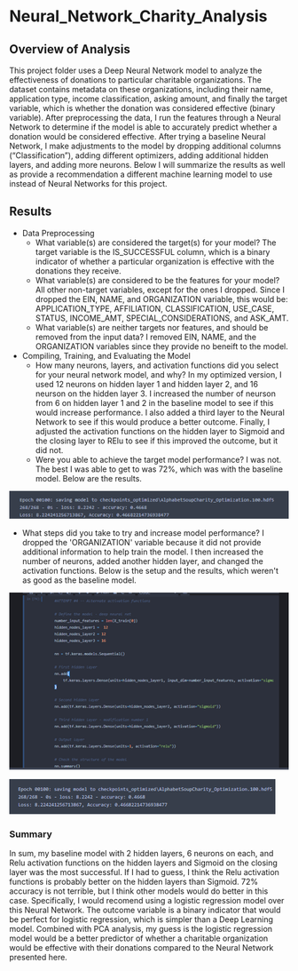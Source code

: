 # Neural_Network_Charity_Analysis

## Overview of Analysis
This project folder uses a Deep Neural Network model to analyze the effectiveness of donations to particular charitable organizations. The dataset contains metadata on these organizations, including their name, application type, income classification, asking amount, and finally the target variable, which is whether the donation was considered effective (binary variable). After preprocessing the data, I run the features through a Neural Network to determine if the model is able to accurately predict whether a donation would be considered effective. After trying a baseline Neural Network, I make adjustments to the model by dropping additional columns (“Classification”), adding different optimizers, adding additional hidden layers, and adding more neurons. Below I will summarize the results as well as provide a recommendation a different machine learning model to use instead of Neural Networks for this project.

## Results

* Data Preprocessing
  * What variable(s) are considered the target(s) for your model? The target variable is the IS_SUCCESSFUL column, which is a binary indicator of whether a particular organization is effective with the donations they receive. 
   * What variable(s) are considered to be the features for your model? All other non-target variables, except for the ones I dropped. Since I dropped the EIN, NAME, and ORGANIZATION variable, this would be: APPLICATION_TYPE, AFFILIATION,	CLASSIFICATION,	USE_CASE,	STATUS,	INCOME_AMT,	SPECIAL_CONSIDERATIONS,	and ASK_AMT.
   * What variable(s) are neither targets nor features, and should be removed from the input data? I removed EIN, NAME, and the ORGANIZATION variables since they provide no beneift to the model. 
* Compiling, Training, and Evaluating the Model
   * How many neurons, layers, and activation functions did you select for your neural network model, and why? In my optimized version, I used 12 neurons on hidden layer 1 and hidden layer 2, and 16 neurson on the hidden layer 3. I increased the number of neurson from 6 on hidden layer 1 and 2 in the baseline model to see if this would increase performance. I also added a third layer to the Neural Network to see if this would produce a better outcome. Finally, I adjusted the activation functions on the hidden layer to Sigmoid and the closing layer to RElu to see if this improved the outcome, but it did not. 
   * Were you able to achieve the target model performance? I was not. The best I was able to get to was 72%, which was with the baseline model. Below are the results.

![Baseline Model Results](https://github.com/SethBoswell/Neural_Network_Charity_Analysis/blob/main/Images/baseline%20model%20results.png)

   * What steps did you take to try and increase model performance? I dropped the 'ORGANIZATION' variable because it did not provide additional information to help train the model. I then increased the number of neurons, added another hidden layer, and changed the activation functions. Below is the setup and the results, which weren't as good as the baseline model.

![Optimized Model Results](https://github.com/SethBoswell/Neural_Network_Charity_Analysis/blob/main/Images/optimized%20model%20results.png)

![Optimized Model Performance](https://github.com/SethBoswell/Neural_Network_Charity_Analysis/blob/main/Images/optimized%20model%20performance.png)

### Summary
In sum, my baseline model with 2 hidden layers, 6 neurons on each, and Relu activation functions on the hidden layers and Sigmoid on the closing layer was the most successful. If I had to guess, I think the Relu activation functions is probably better on the hidden layers than Sigmoid. 72% accuracy is not terrible, but I think other models would do better in this case.
Specifically, I would recomend using a logistic regression model over this Neural Network. The outcome variable is a binary indicator that would be perfect for logistic regression, which is simpler than a Deep Learning model. Combined with PCA analysis, my guess is the logistic regression model would be a better predictor of whether a charitable organization would be effective with their donations compared to the Neural Network presented here. 

   
